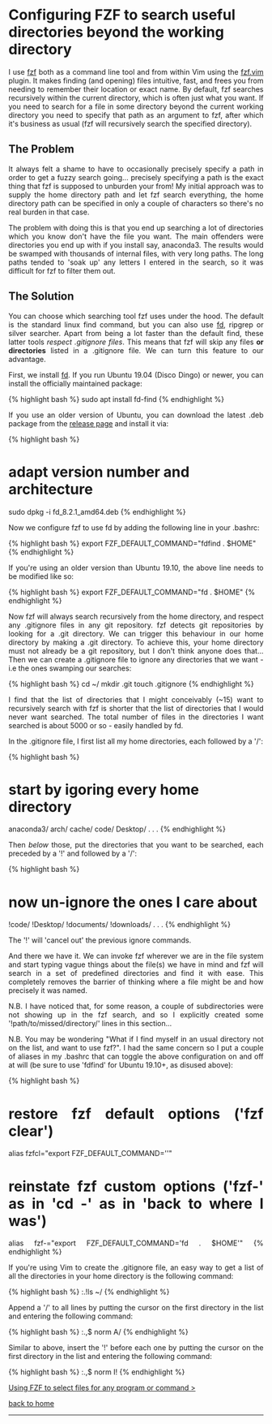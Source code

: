 # Configuring FZF to search useful directories beyond the working directory
<div style="text-align: justify">
<p>I use <a href="https://github.com/junegunn/fzf">fzf</a> both as a command
line tool and from within Vim using the <a
href="https://github.com/junegunn/fzf.vim">fzf.vim</a> plugin. It makes finding
(and opening) files intuitive, fast, and frees you from needing to remember
their location or exact name. By default, fzf searches recursively within the
current directory, which is often just what you want. If you need to search for
a file in some directory beyond the current working directory you need to
specify that path as an argument to fzf, after which it's business as usual
(fzf will recursively search the specified directory).</p> 
</div>

## The Problem
<div style="text-align: justify">
<p>It always felt a shame to have to occasionally precisely specify a path in
order to get a fuzzy search going... precisely specifying a path is the exact
thing that fzf is supposed to unburden your from! My initial approach was to
supply the home directory path and let fzf search everything, the home
directory path can be specified in only a couple of characters so there's no
real burden in that case.</p>

<p>The problem with doing this is that you end up searching a lot of
directories which you know don't have the file you want. The main offenders
were directories you end up with if you install say, anaconda3. The results
would be swamped with thousands of internal files, with very long paths. The
long paths tended to 'soak up' any letters I entered in the search, so it was
difficult for fzf to filter them out.</p>
</div>

## The Solution
<div style="text-align: justify">
<p>You can choose which searching tool fzf uses under the hood. The default is
the standard linux find command, but you can also use <a
href="https://github.com/sharkdp/fd#benchmark">fd</a>, ripgrep or silver
searcher. Apart from being a lot faster than the default find, these latter
tools <i>respect .gitignore files</i>. This means that fzf will skip any files
<b>or directories</b> listed in a .gitignore file. We can turn this feature to
our advantage.</p>

<p>First, we install <a href="https://github.com/sharkdp/fd#benchmark">fd</a>.
If you run Ubuntu 19.04 (Disco Dingo) or newer, you can install the officially
maintained package:</p>
</div>

{% highlight bash %}
sudo apt install fd-find
{% endhighlight %}

<div style="text-align: justify">
<p>If you use an older version of Ubuntu, you can download the latest .deb
package from the <a href="https://github.com/sharkdp/fd/releases">release
page</a> and install it via:</p>
</div>

{% highlight bash %}
# adapt version number and architecture
sudo dpkg -i fd_8.2.1_amd64.deb
{% endhighlight %}

<div style="text-align: justify">
<p>Now we configure fzf to use fd by adding the following line in your
.bashrc:</p>
</div>

{% highlight bash %}
export FZF_DEFAULT_COMMAND="fdfind . $HOME"
{% endhighlight %}

<div style="text-align: justify">
<p>If you're using an older version than Ubuntu 19.10, the above line needs to
be modified like so:</p>
</div>

{% highlight bash %}
export FZF_DEFAULT_COMMAND="fd . $HOME"
{% endhighlight %}

<div style="text-align: justify">
<p>Now fzf will always search recursively from the home directory, and respect
any .gitignore files in any git repository. fzf detects git repositories by
looking for a .git directory. We can trigger this behaviour in our home
directory by making a .git directory. To achieve this, your home directory must
not already be a git repository, but I don't think anyone does that... Then we
can create a .gitignore file to ignore any directories that we want - i.e the
ones swamping our searches:</p>
</div>

{% highlight bash %}
cd ~/
mkdir .git
touch .gitignore
{% endhighlight %}

<div style="text-align: justify">
<p>I find that the list of directories that I might conceivably (~15) want to
recursively search with fzf is shorter that the list of directories that I
would never want searched. The total number of files in the directories I want
searched is about 5000 or so - easily handled by fd.</p>

<p>In the .gitignore file, I first list all my home directories, each
followed by a '/':</p>
</div>

{% highlight bash %}
# start by igoring every home directory
anaconda3/
arch/
cache/
code/
Desktop/
  .
  .
  .
{% endhighlight %}

<div style="text-align: justify">
<p>Then <i>below</i> those, put the directories that you want to be searched, each
preceded by a '!' and followed by a '/':</p>
</div>

{% highlight bash %}
# now un-ignore the ones I care about
!code/
!Desktop/
!documents/
!downloads/
  .
  .
  .
{% endhighlight %}

<div style="text-align: justify">
<p>The '!' will 'cancel out' the previous ignore commands.</p>

<p>And there we have it. We can invoke fzf wherever we are in the file system
and start typing vague things about the file(s) we have in mind and fzf will
search in a set of predefined directories and find it with ease. This
completely removes the barrier of thinking where a file might be and how
precisely it was named.</p>

<div style="text-align: justify">
<p>N.B. I have noticed that, for some reason, a couple of subdirectories were
not showing up in the fzf search, and so I explicitly created some
'!path/to/missed/directory/' lines in this section...</p>

<p>N.B. You may be wondering "What if I find myself in an usual directory not
on the list, and want to use fzf?". I had the same concern so I put a couple of
aliases in my .bashrc that can toggle the above configuration on and off at
will (be sure to use 'fdfind' for Ubuntu 19.10+, as disused above):</p>
</div>

{% highlight bash %}
# restore fzf default options ('fzf clear')
alias fzfcl="export FZF_DEFAULT_COMMAND=''"

# reinstate fzf custom options ('fzf-' as in 'cd -' as in 'back to where I was')
alias fzf-="export FZF_DEFAULT_COMMAND='fd . $HOME'"
{% endhighlight %}

<p>If you're using Vim to create the .gitignore file, an easy way to get a list
of all the directories in your home directory is the following command:</p>
</div>

{% highlight bash %}
:.!ls ~/
{% endhighlight %}

<div style="text-align: justify">
<p>Append a '/' to all lines by putting the cursor on the first directory in
the list and entering the following command:</p>
</div>

{% highlight bash %}
:.,$ norm A/
{% endhighlight %}

<div style="text-align: justify">
<p>Similar to above, insert the '!' before each one by putting the cursor on
the first directory in the list and entering the following command:</p>
</div>

{% highlight bash %}
:.,$ norm I!
{% endhighlight %}

[Using FZF to select files for any program or command >](../fzf_launcher/fzf_launcher.md)

[back to home](../index.md)

---
<script src="https://utteranc.es/client.js"
        repo="Matt-A-Bennett/Matt-A-Bennett.github.io"
        issue-term="https://matt-a-bennett.github.io/fzf_search_dirs/fzf_search_dirs.html"
        theme="github-light"
        crossorigin="anonymous"
        async>
</script>

